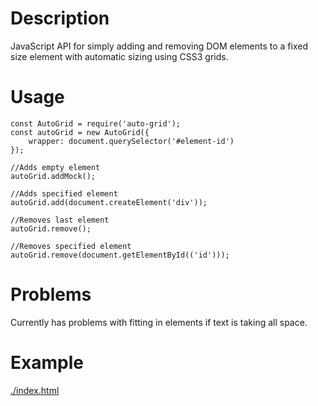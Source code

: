 # Description
JavaScript API for simply adding and removing DOM elements to a fixed size element with automatic sizing using CSS3 grids.

# Usage
```
const AutoGrid = require('auto-grid');
const autoGrid = new AutoGrid({
    wrapper: document.querySelector('#element-id')
});

//Adds empty element
autoGrid.addMock();

//Adds specified element
autoGrid.add(document.createElement('div'));

//Removes last element
autoGrid.remove();

//Removes specified element
autoGrid.remove(document.getElementById(('id')));
```

# Problems
Currently has problems with fitting in elements if text is taking all space.

# Example
[./index.html](./index.html)